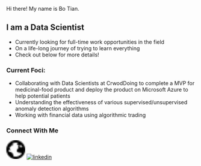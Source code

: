  Hi there! My name is Bo Tian.
 
 ## I am a Data Scientist
- Currently looking for full-time work opportunities in the field
- On a life-long journey of trying to learn everything
- Check out below for more details!

### Current Foci:
- Collaborating with Data Scientists at CrwodDoing to complete a MVP for medicinal-food product and deploy the product on Microsoft Azure to help potential patients 
- Understanding the effectiveness of various supervised/unsupervised anomaly detection algorithms
- Working with financial data using algorithmic trading



### Connect With Me  

<div>
    <a href="https://github.com/tianbo137" target="_blank" rel="noreferrer"><img width="50" alt="portfolio" src="https://raw.githubusercontent.com/iconic/open-iconic/master/svg/globe.svg" /></a>
    <a href="https://www.linkedin.com/in/tianbo137/" target="_blank" rel="noreferrer"><img width="50" alt="linkedin" src="https://cdn.jsdelivr.net/npm/simple-icons@v3/icons/linkedin.svg" /></a>
</div>
